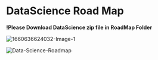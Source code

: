 # DataScience Road Map

**!Please Download DataScience zip file in RoadMap Folder**


![1660636624032-Image-1](https://user-images.githubusercontent.com/55215020/190728393-19dedb59-ccb7-4164-a9f4-ec78147cd34c.jpeg)


![Data-Science-Roadmap](https://user-images.githubusercontent.com/55215020/190728396-7a39e0c7-eefd-4c8f-86dd-b0e7f8cd0bba.png)
